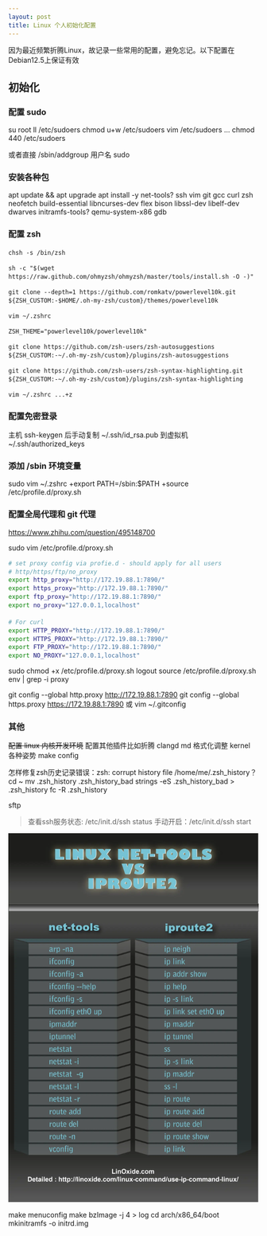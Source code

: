 ```yaml
---
layout: post
title: Linux 个人初始化配置
---
```


因为最近频繁折腾Linux，故记录一些常用的配置，避免忘记。以下配置在Debian12.5上保证有效

## 初始化

### 配置 sudo

su root
ll /etc/sudoers
chmod u+w /etc/sudoers
vim /etc/sudoers ...
chmod 440 /etc/sudoers

或者直接 /sbin/addgroup 用户名 sudo

### 安装各种包

apt update && apt upgrade
apt install -y net-tools? ssh vim git gcc curl zsh neofetch build-essential libncurses-dev flex bison libssl-dev libelf-dev dwarves initramfs-tools? qemu-system-x86 gdb

### 配置 zsh

`chsh -s /bin/zsh`

<!-- sh -c "$(curl -fsSL https://raw.github.com/ohmyzsh/ohmyzsh/master/tools/install.sh)" -->
`sh -c "$(wget https://raw.github.com/ohmyzsh/ohmyzsh/master/tools/install.sh -O -)"`

`git clone --depth=1 https://github.com/romkatv/powerlevel10k.git ${ZSH_CUSTOM:-$HOME/.oh-my-zsh/custom}/themes/powerlevel10k`

`vim ~/.zshrc`

`ZSH_THEME="powerlevel10k/powerlevel10k"`

`git clone https://github.com/zsh-users/zsh-autosuggestions ${ZSH_CUSTOM:-~/.oh-my-zsh/custom}/plugins/zsh-autosuggestions`

`git clone https://github.com/zsh-users/zsh-syntax-highlighting.git ${ZSH_CUSTOM:-~/.oh-my-zsh/custom}/plugins/zsh-syntax-highlighting`

`vim ~/.zshrc ...+z`

### 配置免密登录

主机 ssh-keygen 后手动复制 ~/.ssh/id_rsa.pub 到虚拟机 ~/.ssh/authorized_keys

### 添加 /sbin 环境变量

sudo vim ~/.zshrc
+export PATH=/sbin:$PATH
+source /etc/profile.d/proxy.sh

### 配置全局代理和 git 代理

https://www.zhihu.com/question/495148700

sudo vim /etc/profile.d/proxy.sh

```sh
# set proxy config via profie.d - should apply for all users
# http/https/ftp/no_proxy
export http_proxy="http://172.19.88.1:7890/"
export https_proxy="http://172.19.88.1:7890/"
export ftp_proxy="http://172.19.88.1:7890/"
export no_proxy="127.0.0.1,localhost"

# For curl
export HTTP_PROXY="http://172.19.88.1:7890/"
export HTTPS_PROXY="http://172.19.88.1:7890/"
export FTP_PROXY="http://172.19.88.1:7890/"
export NO_PROXY="127.0.0.1,localhost"
```

sudo chmod +x /etc/profile.d/proxy.sh
logout
source /etc/profile.d/proxy.sh
env | grep -i proxy

git config --global http.proxy http://172.19.88.1:7890
git config --global https.proxy https://172.19.88.1:7890
或 vim ~/.gitconfig

### 其他

~~配置 linux 内核开发环境~~
配置其他插件比如折腾 clangd
md 格式化调整
kernel 各种姿势 make config

怎样修复zsh历史记录错误：zsh: corrupt history file /home/me/.zsh_history？
cd ~
mv .zsh_history .zsh_history_bad
strings -eS .zsh_history_bad > .zsh_history
fc -R .zsh_history

sftp

> 查看ssh服务状态: /etc/init.d/ssh status
> 手动开启：/etc/init.d/ssh start

![1](/assets/images/nett.png)


make menuconfig
make bzImage -j 4 > log
cd arch/x86_64/boot
mkinitramfs -o initrd.img
